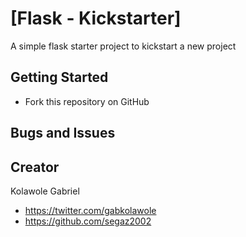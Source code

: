 # [Flask - Kickstarter]

A simple flask starter project to kickstart a new project

## Getting Started
* Fork this repository on GitHub

## Bugs and Issues

## Creator
Kolawole Gabriel
* https://twitter.com/gabkolawole
* https://github.com/segaz2002

